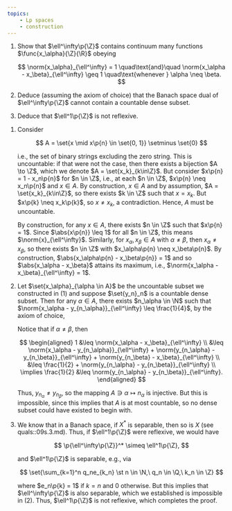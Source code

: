 ```yaml
---
topics:
    - Lp spaces
    - construction
---
```


<problem>

1. Show that $\ell^\infty\p{\Z}$ contains continuum many functions $\func{x_\alpha}{\Z}{\R}$ obeying

    $$
    \norm{x_\alpha}_{\ell^\infty} = 1
    \quad\text{and}\quad
    \norm{x_\alpha - x_\beta}_{\ell^\infty} \geq 1
    \quad\text{whenever } \alpha \neq \beta.
    $$

2. Deduce (assuming the axiom of choice) that the Banach space dual of $\ell^\infty\p{\Z}$ cannot contain a countable dense subset.
3. Deduce that $\ell^1\p{\Z}$ is not reflexive.

</problem>

<solution>

1. Consider

    $$
    A = \set{x \mid x\p{n} \in \set{0, 1}} \setminus \set{0}
    $$

    i.e., the set of binary strings excluding the zero string. This is uncountable: if that were not the case, then there exists a bijection $A \to \Z$, which we denote $A = \set{x_k}_{k\in\Z}$. But consider $x\p{n} = 1 - x_n\p{n}$ for $n \in \Z$, i.e., at each $n \in \Z$, $x\p{n} \neq x_n\p{n}$ and $x \in A$. By construction, $x \in A$ and by assumption, $A = \set{x_k}_{k\in\Z}$, so there exists $k \in \Z$ such that $x = x_k$. But $x\p{k} \neq x_k\p{k}$, so $x \neq x_k$, a contradiction. Hence, $A$ must be uncountable.

    By construction, for any $x \in A$, there exists $n \in \Z$ such that $x\p{n} = 1$. Since $\abs{x\p{n}} \leq 1$ for all $n \in \Z$, this means $\norm{x}_{\ell^\infty}$. Similarly, for $x_\alpha, x_\beta \in A$ with $\alpha \neq \beta$, then $x_\alpha \neq x_\beta$, so there exists $n \in \Z$ with $x_\alpha\p{n} \neq x_\beta\p{n}$. By construction, $\abs{x_\alpha\p{n} - x_\beta\p{n}} = 1$ and so $\abs{x_\alpha - x_\beta}$ attains its maximum, i.e., $\norm{x_\alpha - x_\beta}_{\ell^\infty} = 1$.

2. Let $\set{x_\alpha}_{\alpha \in A}$ be the uncountable subset we constructed in (1) and suppose $\set{y_n}_n$ is a countable dense subset. Then for any $\alpha \in A$, there exists $n_\alpha \in \N$ such that $\norm{x_\alpha - y_{n_\alpha}}_{\ell^\infty} \leq \frac{1}{4}$, by the axiom of choice,

    Notice that if $\alpha \neq \beta$, then

    $$
    \begin{aligned}
        1
            &\leq \norm{x_\alpha - x_\beta}_{\ell^\infty} \\
            &\leq \norm{x_\alpha - y_{n_\alpha}}_{\ell^\infty} + \norm{y_{n_\alpha} - y_{n_\beta}}_{\ell^\infty} + \norm{y_{n_\beta} - x_\beta}_{\ell^\infty} \\
            &\leq \frac{1}{2} + \norm{y_{n_\alpha} - y_{n_\beta}}_{\ell^\infty} \\
        \implies
        \frac{1}{2}
            &\leq \norm{y_{n_\alpha} - y_{n_\beta}}_{\ell^\infty}.
    \end{aligned}
    $$

    Thus, $y_{n_\alpha} \neq y_{n_\beta}$, so the mapping $A \ni \alpha \mapsto n_\alpha$ is injective. But this is impossible, since this implies that $A$ is at most countable, so no dense subset could have existed to begin with.

3. We know that in a Banach space, if $X^*$ is separable, then so is $X$ (see quals::09s.3.md). Thus, if $\ell^1\p{\Z}$ were reflexive, we would have

    $$
    \p{\ell^\infty\p{\Z}}^* \simeq \ell^1\p{\Z},
    $$

    and $\ell^1\p{\Z}$ is separable, e.g., via

    $$
    \set{\sum_{k=1}^n q_ne_{k_n} \st n \in \N,\ q_n \in \Q,\ k_n \in \Z}
    $$

    where $e_n\p{k} = 1$ if $k = n$ and $0$ otherwise. But this implies that $\ell^\infty\p{\Z}$ is also separable, which we established is impossible in (2). Thus, $\ell^1\p{\Z}$ is not reflexive, which completes the proof.

</solution>
